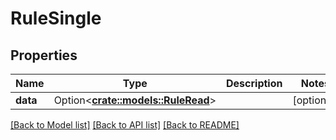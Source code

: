 # RuleSingle

## Properties

Name | Type | Description | Notes
------------ | ------------- | ------------- | -------------
**data** | Option<[**crate::models::RuleRead**](RuleRead.md)> |  | [optional]

[[Back to Model list]](../README.md#documentation-for-models) [[Back to API list]](../README.md#documentation-for-api-endpoints) [[Back to README]](../README.md)


